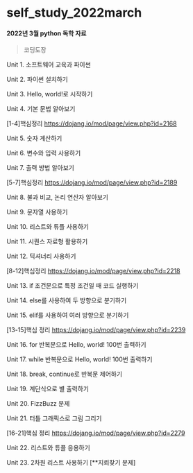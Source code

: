 # self_study_2022march
#### 2022년 3월 python 독학 자료
> 코딩도장

Unit 1. 소프트웨어 교육과 파이썬

Unit 2. 파이썬 설치하기

Unit 3. Hello, world!로 시작하기

Unit 4. 기본 문법 알아보기

[1-4]핵심정리 https://dojang.io/mod/page/view.php?id=2168

Unit 5. 숫자 계산하기

Unit 6. 변수와 입력 사용하기

Unit 7. 출력 방법 알아보기

[5-7]핵심정리 https://dojang.io/mod/page/view.php?id=2189

Unit 8. 불과 비교, 논리 연산자 알아보기

Unit 9. 문자열 사용하기

Unit 10. 리스트와 튜플 사용하기

Unit 11. 시퀀스 자료형 활용하기

Unit 12. 딕셔너리 사용하기

[8-12]핵심정리 https://dojang.io/mod/page/view.php?id=2218

Unit 13. if 조건문으로 특정 조건일 때 코드 실행하기

Unit 14. else를 사용하여 두 방향으로 분기하기

Unit 15. elif를 사용하여 여러 방향으로 분기하기

[13-15]핵심 정리 https://dojang.io/mod/page/view.php?id=2239

Unit 16. for 반복문으로 Hello, world! 100번 출력하기

Unit 17. while 반복문으로 Hello, world! 100번 출력하기

Unit 18. break, continue로 반복문 제어하기

Unit 19. 계단식으로 별 출력하기

Unit 20. FizzBuzz 문제

Unit 21. 터틀 그래픽스로 그림 그리기

[16-21]핵심 정리 https://dojang.io/mod/page/view.php?id=2279

Unit 22. 리스트와 튜플 응용하기

Unit 23. 2차원 리스트 사용하기 [**지뢰찾기 문제]
